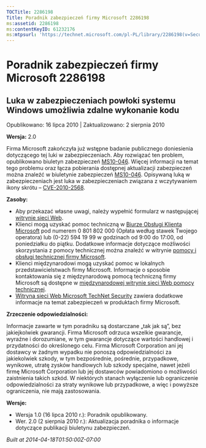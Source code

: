 ```yaml
---
TOCTitle: 2286198
Title: Poradnik zabezpieczeń firmy Microsoft 2286198
ms:assetid: 2286198
ms:contentKeyID: 61232176
ms:mtpsurl: 'https://technet.microsoft.com/pl-PL/library/2286198(v=Security.10)'
---
```


Poradnik zabezpieczeń firmy Microsoft 2286198
=============================================

Luka w zabezpieczeniach powłoki systemu Windows umożliwia zdalne wykonanie kodu
-------------------------------------------------------------------------------

Opublikowano: 16 lipca 2010 | Zaktualizowano: 2 sierpnia 2010

**Wersja:** 2.0

Firma Microsoft zakończyła już wstępne badanie publicznego doniesienia dotyczącego tej luki w zabezpieczeniach. Aby rozwiązać ten problem, opublikowano biuletyn zabezpieczeń [MS10-046](http://go.microsoft.com/fwlink/?linkid=197393). Więcej informacji na temat tego problemu oraz łącza pobierania dostępnej aktualizacji zabezpieczeń można znaleźć w biuletynie zabezpieczeń [MS10-046](http://go.microsoft.com/fwlink/?linkid=197393). Opisywaną luką w zabezpieczeniach jest luka w zabezpieczeniach związana z wczytywaniem ikony skrótu – [CVE-2010-2568](http://www.cve.mitre.org/cgi-bin/cvename.cgi?name=cve-2010-2568).

**Zasoby:**

-   Aby przekazać własne uwagi, należy wypełnić formularz w następującej [witrynie sieci Web](https://support.microsoft.com/common/survey.aspx?scid=sw;en;1257&amp;showpage=1&amp;ws=technet&amp;sd=tech).  
-   Klienci mogą uzyskać pomoc techniczną w [Biurze Obsługi Klienta Microsoft](http://go.microsoft.com/fwlink/?linkid=21131) pod numerem 0 801 802 000 (Opłata według stawek Twojego operatora) lub (0-22) 594 19 99 w godzinach od 9:00 do 17:00, od poniedziałku do piątku. Dodatkowe informacje dotyczące możliwości skorzystania z pomocy technicznej można znaleźć w witrynie [pomocy i obsługi technicznej firmy Microsoft](http://support.microsoft.com).  
-   Klienci międzynarodowi mogą uzyskać pomoc w lokalnych przedstawicielstwach firmy Microsoft. Informacje o sposobie kontaktowania się z międzynarodową pomocą techniczną firmy Microsoft są dostępne w [międzynarodowej witrynie sieci Web pomocy technicznej](http://go.microsoft.com/fwlink/?linkid=21155).  
-   [Witryna sieci Web Microsoft TechNet Security](http://go.microsoft.com/fwlink/?linkid=21132) zawiera dodatkowe informacje na temat zabezpieczeń w produktach firmy Microsoft.  

**Zrzeczenie odpowiedzialności:**

Informacje zawarte w tym poradniku są dostarczane „tak jak są”, bez jakiejkolwiek gwarancji. Firma Microsoft odrzuca wszelkie gwarancje, wyraźne i dorozumiane, w tym gwarancje dotyczące wartości handlowej i przydatności do określonego celu. Firma Microsoft Corporation ani jej dostawcy w żadnym wypadku nie ponoszą odpowiedzialności za jakiekolwiek szkody, w tym bezpośrednie, pośrednie, przypadkowe, wynikowe, utratę zysków handlowych lub szkody specjalne, nawet jeżeli firmę Microsoft Corporation lub jej dostawców powiadomiono o możliwości zaistnienia takich szkód. W niektórych stanach wyłączenie lub ograniczenie odpowiedzialności za straty wynikowe lub przypadkowe, a więc i powyższe ograniczenia, nie mają zastosowania.

**Wersje:**

-   Wersja 1.0 (16 lipca 2010 r.): Poradnik opublikowany.  
-   Wer. 2.0 (2 sierpnia 2010 r.): Aktualizacja poradnika o informacje dotyczące publikacji biuletynu zabezpieczeń.  

*Built at 2014-04-18T01:50:00Z-07:00*
